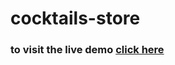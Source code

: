 # cocktails-store
<h3>to visit the live demo <a href="https://cocktails-store-project.netlify.app">click here</a> </h3>
